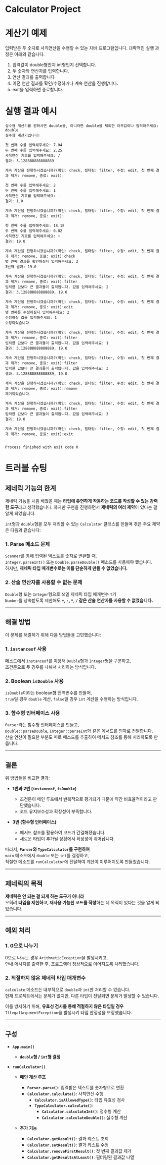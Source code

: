 
# Calculator Project

# 계산기 예제


입력받은 두 숫자로 사칙연산을 수행할 수 있는 자바 프로그램입니다.
대략적인 실행 과정은 아래와 같습니다.


1. 입력값이 double형인지 int형인지 선택합니다.
2. 두 숫자와 연산자를 입력합니다.
3. 연산 결과를 출력합니다
4. 이전 연산 결과를 확인/수정하거나 계속 연산을 진행합니다.
5. exit을 입력하면 종료합니다.

# 실행 결과 예시
```
실수형 계산기를 원하시면 double을, 아니라면 double을 제외한 아무값이나 입력해주세요: double
실수형 계산기입니다!

첫 번째 수를 입력해주세요: 7.04
두 번째 수를 입력해주세요: 2.25
사칙연산 기호를 입력해주세요: /
결과: 3.128888888888889

계속 계산을 진행하시겠습니까?(확인: check, 필터링: filter, 수정: edit, 첫 번째 결과 제거: remove, 종료: exit):

첫 번째 수를 입력해주세요: 2
두 번째 수를 입력해주세요: 1
사칙연산 기호를 입력해주세요: -
결과: 1.0

계속 계산을 진행하시겠습니까?(확인: check, 필터링: filter, 수정: edit, 첫 번째 결과 제거: remove, 종료: exit):

첫 번째 수를 입력해주세요: 18.18
두 번째 수를 입력해주세요: 0.82
사칙연산 기호를 입력해주세요: +
결과: 19.0

계속 계산을 진행하시겠습니까?(확인: check, 필터링: filter, 수정: edit, 첫 번째 결과 제거: remove, 종료: exit):check
몇 번째 결과를 확인하실지 입력해주세요: 3
3번째 결과: 19.0

계속 계산을 진행하시겠습니까?(확인: check, 필터링: filter, 수정: edit, 첫 번째 결과 제거: remove, 종료: exit):filter
입력한 값보다 큰 결과들이 출력됩니다. 값을 입력해주세요: 2
결과: 3.128888888888889, 19.0

계속 계산을 진행하시겠습니까?(확인: check, 필터링: filter, 수정: edit, 첫 번째 결과 제거: remove, 종료: exit):edit
몇 번째를 수정하실지 입력해주세요: 2
수정하실 값을 입력해주세요: 1
수정되었습니다.

계속 계산을 진행하시겠습니까?(확인: check, 필터링: filter, 수정: edit, 첫 번째 결과 제거: remove, 종료: exit):filter
입력한 값보다 큰 결과들이 출력됩니다. 값을 입력해주세요: 1
결과: 3.128888888888889, 19.0

계속 계산을 진행하시겠습니까?(확인: check, 필터링: filter, 수정: edit, 첫 번째 결과 제거: remove, 종료: exit):filter
입력한 값보다 큰 결과들이 출력됩니다. 값을 입력해주세요: 3
결과: 3.128888888888889, 19.0

계속 계산을 진행하시겠습니까?(확인: check, 필터링: filter, 수정: edit, 첫 번째 결과 제거: remove, 종료: exit):remove
제거되었습니다.

계속 계산을 진행하시겠습니까?(확인: check, 필터링: filter, 수정: edit, 첫 번째 결과 제거: remove, 종료: exit):filter
입력한 값보다 큰 결과들이 출력됩니다. 값을 입력해주세요: 3
결과: 19.0

계속 계산을 진행하시겠습니까?(확인: check, 필터링: filter, 수정: edit, 첫 번째 결과 제거: remove, 종료: exit):exit


Process finished with exit code 0
```
# 트러블 슈팅
## 제네릭 기능의 한계

제네릭 기능을 처음 배웠을 때는 **타입에 유연하게 작동하는 코드를 작성할 수 있는 강력한 도구**라고 생각했습니다. 하지만 구현을 진행하면서 **제네릭의 여러 제약**이 있다는 걸 알게 되었습니다.

`int`형과 `double`형을 모두 처리할 수 있는 `Calculator` 클래스를 만들며 겪은 주요 제약은 다음과 같습니다:

### 1. Parse 메소드 문제
`Scanner`를 통해 입력된 텍스트를 숫자로 변환할 때,  
`Integer.parseInt()` 또는 `Double.parseDouble()` 메소드를 사용해야 했습니다.  
하지만, **제네릭 타입 매개변수로는 이를 단순하게 만들 수 없었습니다.**

### 2. 산술 연산자를 사용할 수 없는 문제
`Double`형 또는 `Integer`형으로 쓰일 제네릭 타입 매개변수 `T`가  
`Number`를 상속받도록 제한해도 **`+`, `-`, `*`, `/` 같은 산술 연산자를 사용할 수 없었습니다.**

---

## 해결 방법

이 문제를 해결하기 위해 다음 방법들을 고민했습니다:

### 1. `instanceof` 사용
메소드에서 `instanceof`를 이용해 `Double`형과 `Integer`형을 구분하고,  
조건문으로 두 경우를 나눠서 처리하는 방식입니다.

### 2. Boolean `isDouble` 사용
`isDouble`이라는 boolean형 전역변수를 만들어,  
`true`일 경우 `double` 계산, `false`일 경우 `int` 계산을 수행하는 방식입니다.

### 3. 함수형 인터페이스 사용
`Parser`라는 함수형 인터페이스를 만들고,  
`Double::parseDouble`, `Integer::parseInt`와 같은 메서드를 인자로 전달합니다.  
산술 연산이 필요한 부분도 따로 메소드를 추출하여 메서드 참조를 통해 처리하도록 만듭니다.

---

## 결론

위 방법들을 비교한 결과:

- **1번과 2번 (`instanceof`, `isDouble`)**  
  - 조건문이 메인 루프에서 반복적으로 평가되기 때문에 약간 비효율적이라고 판단했습니다.
  - 코드 유지보수성과 확장성이 부족합니다.

- **3번 (함수형 인터페이스)**  
  - 메서드 참조를 활용하여 코드가 간결해졌습니다.
  - 새로운 타입이 추가될 상황에서 확장성이 뛰어납니다.

따라서, **`Parser`와 `TypeCalculator`를 구현하여**  
`main` 메소드에서 `double` 또는 `int`를 결정하고,  
적절한 메소드를 `runCalculator`에 전달하여 계산이 이루어지도록 만들었습니다.

---

## 제네릭의 목적

**제네릭은 안 되는 걸 되게 하는 도구가 아니라**  
오히려 **타입을 제한하고, 재사용 가능한 코드를 작성**하는 데 목적이 있다는 것을 알게 되었습니다.

---

## 예외 처리

### 1. 0으로 나누기
0으로 나누는 경우 `ArithmeticException`을 발생시키고,  
안내 메시지를 출력한 후, 프로그램이 정상적으로 이어지도록 처리했습니다.

### 2. 적절하지 않은 제네릭 타입 매개변수
`calculate` 메소드는 내부적으로 `double`과 `int`만 처리할 수 있습니다.  
현재 프로젝트에서는 문제가 없지만, 다른 타입이 전달되면 문제가 발생할 수 있습니다.  

이를 방지하기 위해, **유효성 검사를 통해 적절하지 않은 타입일 경우**  
`IllegalArgumentException`을 발생시켜 타입 안정성을 보장했습니다.

---

## 구성

- **`App.main()`**  
  - **`double`형 / `int`형 결정**

- **`runCalculator()`**  
  - **메인 계산 루프**
    - **`Parser.parse()`**: 입력받은 텍스트를 숫자형으로 변환
    - **`Calculator.calculate()`**: 사칙연산 수행
      - **`Calculator.isAllowedType()`**: 타입 유효성 검사
      - **`TypeCalculator.calculate()`**:  
        - **`Calculator.calculateInt()`**: 정수형 계산
        - **`Calculator.calculateDouble()`**: 실수형 계산

  - **추가 기능**
    - **`Calculator.getResult()`**: 결과 리스트 조회
    - **`Calculator.setResult()`**: 결과 리스트 수정
    - **`Calculator.removeFirstResult()`**: 첫 번째 결과값 제거
    - **`Calculator.getResultsAtLeast()`**: 필터링된 결과값 나열









